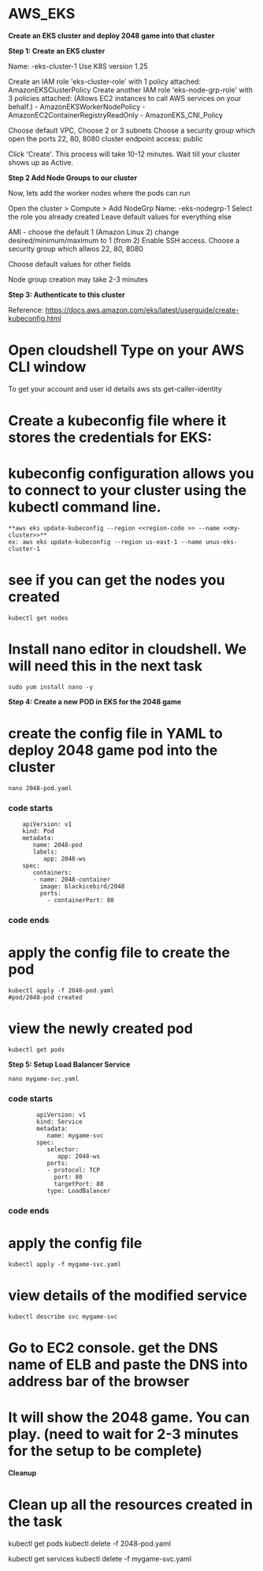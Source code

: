 # AWS_EKS



**Create an EKS cluster and deploy 2048 game into that cluster**

**Step 1: Create an EKS cluster**


Name: <yourname>-eks-cluster-1
Use K8S version 1.25

Create an IAM role 'eks-cluster-role' with 1 policy attached: AmazonEKSClusterPolicy
Create another IAM role 'eks-node-grp-role' with 3 policies attached: 
(Allows EC2 instances to call AWS services on your behalf.)
    - AmazonEKSWorkerNodePolicy
    - AmazonEC2ContainerRegistryReadOnly
    - AmazonEKS_CNI_Policy

Choose default VPC, Choose 2 or 3 subnets
Choose a security group which open the ports 22, 80, 8080
cluster endpoint access: public


Click 'Create'. This process will take 10-12 minutes. Wait till your cluster shows up as Active. 


**Step 2 Add Node Groups to our cluster**

Now, lets add the worker nodes where the pods can run

Open the cluster > Compute > Add NodeGrp
Name: <yourname>-eks-nodegrp-1 
Select the role you already created
Leave default values for everything else

AMI - choose the default 1 (Amazon Linux 2)
change desired/minimum/maximum to 1 (from 2)
Enable SSH access. Choose a security group which allwos 22, 80, 8080

Choose default values for other fields 

Node group creation may take 2-3 minutes


**Step 3: Authenticate to this cluster**

Reference:
https://docs.aws.amazon.com/eks/latest/userguide/create-kubeconfig.html



# Open cloudshell Type on your AWS CLI window 
To get your account and user id details
    aws sts get-caller-identity


# Create a  kubeconfig file where it stores the credentials for EKS:
# kubeconfig configuration allows you to connect to your cluster using the kubectl command line.

    **aws eks update-kubeconfig --region <<region-code >> --name <<my-cluster>>**
    ex: aws eks update-kubeconfig --region us-east-1 --name unus-eks-cluster-1 


# see if you can get the nodes you created
    kubectl get nodes

# Install nano editor in cloudshell. We will need this in the next task
    sudo yum install nano -y



**Step 4: Create a new POD in EKS for the 2048 game**
# create the config file in YAML to deploy 2048 game pod into the cluster
    nano 2048-pod.yaml

### code starts ###
        apiVersion: v1
        kind: Pod
        metadata:
           name: 2048-pod
           labels:
              app: 2048-ws
        spec:
           containers:
           - name: 2048-container
             image: blackicebird/2048
             ports:
               - containerPort: 80

### code ends ###


# apply the config file to create the pod
    kubectl apply -f 2048-pod.yaml
    #pod/2048-pod created

# view the newly created pod
    kubectl get pods


**Step 5: Setup Load Balancer Service**

    nano mygame-svc.yaml  

### code starts ###

            apiVersion: v1
            kind: Service
            metadata:
               name: mygame-svc
            spec:
               selector:
                  app: 2048-ws
               ports:
               - protocol: TCP
                 port: 80
                 targetPort: 80
               type: LoadBalancer

### code ends ###

# apply the config file
    kubectl apply -f mygame-svc.yaml

# view details of the modified service
    kubectl describe svc mygame-svc


# Go to EC2 console. get the DNS name of ELB and paste the DNS into address bar of the browser
# It will show the 2048 game. You can play. (need to wait for 2-3 minutes for the setup to be complete)


**Cleanup**

# Clean up all the resources created in the task
kubectl get pods
kubectl delete -f 2048-pod.yaml

kubectl get services
kubectl delete -f mygame-svc.yaml




